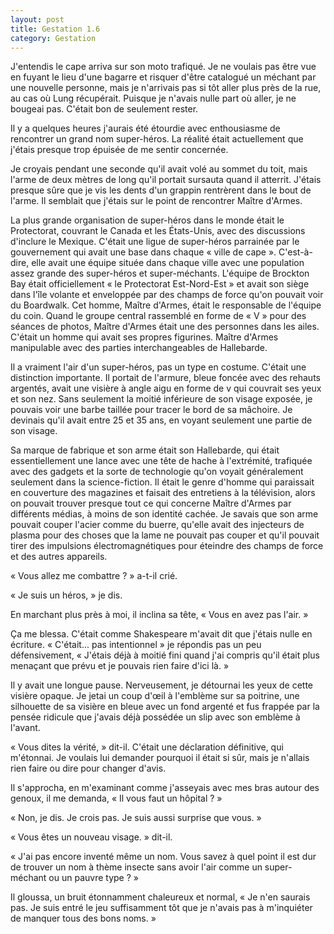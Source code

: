 ```yaml
---
layout: post
title: Gestation 1.6
category: Gestation
---
```


J'entendis le cape arriva sur son moto trafiqué.
Je ne voulais pas être vue en fuyant le lieu d'une bagarre et risquer d'être catalogué un méchant par une nouvelle personne, mais je n'arrivais pas si tôt aller plus près de la rue, au cas où Lung récupérait.
Puisque je n'avais nulle part où aller, je ne bougeai pas.
C'était bon de seulement rester.

Il y a quelques heures j'aurais été étourdie avec enthousiasme de rencontrer un grand nom super-héros.
La réalité était actuellement que j'étais presque trop épuisée de me sentir concernée.

Je croyais pendant une seconde qu'il avait volé au sommet du toit, mais l'arme de deux mètres de long qu'il portait sursauta quand il atterrit.
J'étais presque sûre que je vis les dents d'un grappin rentrèrent dans le bout de l'arme.
Il semblait que j'étais sur le point de rencontrer Maître d'Armes.

La plus grande organisation de super-héros dans le monde était le Protectorat, couvrant le Canada et les États-Unis, avec des discussions d'inclure le Mexique.
C'était une ligue de super-héros parrainée par le gouvernement qui avait une base dans chaque « ville de cape ».
C'est-à-dire, elle avait une équipe située dans chaque ville avec une population assez grande des super-héros et super-méchants.
L'équipe de Brockton Bay était officiellement « le Protectorat Est-Nord-Est » et avait son siège dans l'île volante et enveloppée par des champs de force qu'on pouvait voir du Boardwalk.
Cet homme, Maître d'Armes, était le responsable de l'équipe du coin.
Quand le groupe central rassemblé en forme de « V » pour des séances de photos, Maître d'Armes était une des personnes dans les ailes.
C'était un homme qui avait ses propres figurines.
Maître d'Armes manipulable avec des parties interchangeables de Hallebarde.

Il a vraiment l'air d'un super-héros, pas un type en costume.
C'était une distinction importante.
Il portait de l'armure, bleue foncée avec des rehauts argentés, avait une visière à angle aigu en forme de v qui couvrait ses yeux et son nez.
Sans seulement la moitié inférieure de son visage exposée, je pouvais voir une barbe taillée pour tracer le bord de sa mâchoire.
Je devinais qu'il avait entre 25 et 35 ans, en voyant seulement une partie de son visage.

Sa marque de fabrique et son arme était son Hallebarde, qui était essentiellement une lance avec une tête de hache à l'extrémité, trafiquée avec des gadgets et la sorte de technologie qu'on voyait généralement seulement dans la science-fiction.
Il était le genre d'homme qui paraissait en couverture des magazines et faisait des entretiens à la télévision, alors on pouvait trouver presque tout ce qui concerne Maître d'Armes par différents médias, à moins de son identité cachée.
Je savais que son arme pouvait couper l'acier comme du buerre, qu'elle avait des injecteurs de plasma pour des choses que la lame ne pouvait pas couper et qu'il pouvait tirer des impulsions électromagnétiques pour éteindre des champs de force et des autres appareils.

« Vous allez me combattre ? » a-t-il crié.

« Je suis un héros, » je dis.

En marchant plus près à moi, il inclina sa tête, « Vous en avez pas l'air. »

Ça me blessa.
C'était comme Shakespeare m'avait dit que j'étais nulle en écriture.
« C'était... pas intentionnel » je répondis pas un peu défensivement, « J'étais déjà à moitié fini quand j'ai compris qu'il était plus menaçant que prévu et je pouvais rien faire d'ici là. »

Il y avait une longue pause.
Nerveusement, je détournai les yeux de cette visière opaque.
Je jetai un coup d'œil à l'emblème sur sa poitrine, une silhouette de sa visière en bleue avec un fond argenté et fus frappée par la pensée ridicule que j'avais déjà possédée un slip avec son emblème à l'avant.

« Vous dites la vérité, » dit-il.
C'était une déclaration définitive, qui m'étonnai.
Je voulais lui demander pourquoi il était si sûr, mais je n'allais rien faire ou dire pour changer d'avis.

Il s'approcha, en m'examinant comme j'asseyais avec mes bras autour des genoux, il me demanda, « Il vous faut un hôpital ? »

« Non, je dis. Je crois pas. Je suis aussi surprise que vous. »

« Vous êtes un nouveau visage. » dit-il.

« J'ai pas encore inventé même un nom.
Vous savez à quel point il est dur de trouver un nom à thème insecte sans avoir l'air comme un super-méchant ou un pauvre type ? »

Il gloussa, un bruit étonnamment chaleureux et normal, « Je n'en saurais pas.
Je suis entré le jeu suffisamment tôt que je n'avais pas à m'inquiéter de manquer tous des bons noms. »

